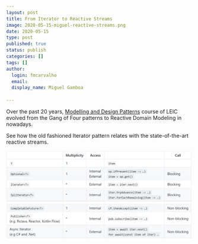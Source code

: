 ```yaml
---
layout: post
title: From Iterator to Reactive Streams
image: 2020-05-15-miguel-reactive-streams.png
date: 2020-05-15
type: post
published: true
status: publish
categories: []
tags: []
author:
  login: fmcarvalho
  email: 
  display_name: Miguel Gamboa
  
---
```


Over the past 20 years, 
[Modelling and Design Patterns](https://www.isel.pt/en/subjects/modeling-and-design-patterns-leic)
course of LEIC evolved from the Gang of Four patterns to Reactive Domain
Modeling in nowadays. 

See how the old fashioned Iterator pattern relates with the state-of-the-art reactive streams.

<a href="https://github.com/javasync/idioms">
  <img src="/assets/blog/2020-05-15-miguel-reactive-streams.png" width="720px">
</a>